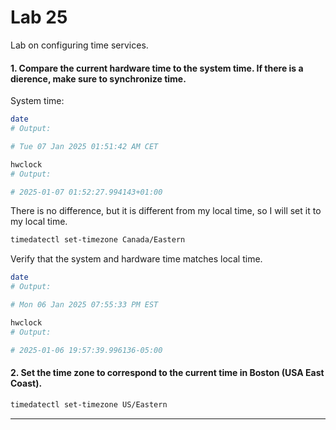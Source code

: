 # Lab 25

Lab on configuring time services.

#### 1. Compare the current hardware time to the system time. If there is a dierence, make sure to synchronize time.

System time:

```bash
date
# Output:

# Tue 07 Jan 2025 01:51:42 AM CET
```

```bash
hwclock
# Output:

# 2025-01-07 01:52:27.994143+01:00
```

There is no difference, but it is different from my local time, so I will set it to my local time.

```bash
timedatectl set-timezone Canada/Eastern 
```

Verify that the system and hardware time matches local time.

```bash
date
# Output:

# Mon 06 Jan 2025 07:55:33 PM EST

hwclock
# Output:

# 2025-01-06 19:57:39.996136-05:00
```


#### 2. Set the time zone to correspond to the current time in Boston (USA East Coast).

```bash
timedatectl set-timezone US/Eastern 
```


---
